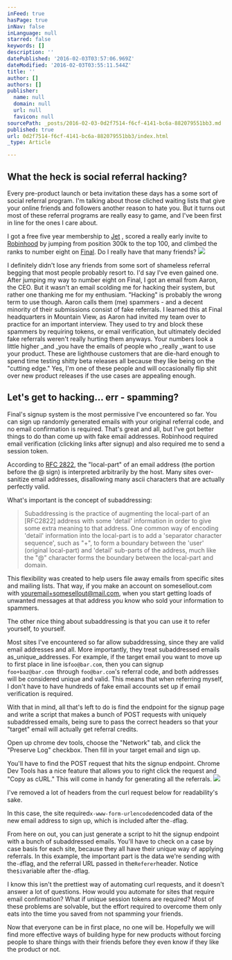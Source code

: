 ```yaml
---
inFeed: true
hasPage: true
inNav: false
inLanguage: null
starred: false
keywords: []
description: ''
datePublished: '2016-02-03T03:57:06.969Z'
dateModified: '2016-02-03T03:55:11.544Z'
title: ''
author: []
authors: []
publisher:
  name: null
  domain: null
  url: null
  favicon: null
sourcePath: _posts/2016-02-03-0d2f7514-f6cf-4141-bc6a-882079551bb3.md
published: true
url: 0d2f7514-f6cf-4141-bc6a-882079551bb3/index.html
_type: Article

---
```

## What the heck is social referral hacking?

Every pre-product launch or beta invitation these days has a some sort of social referral program. I'm talking about those cliched waiting lists that give your online friends and followers another reason to hate you. But it turns out most of these referral programs are really easy to game, and I've been first in line for the ones I care about.

I got a free five year membership to [Jet][0] , scored a really early invite to [Robinhood][1] by jumping from position 300k to the top 100, and climbed the ranks to number eight on [Final][2]. Do I really have that many friends?
![](https://the-grid-user-content.s3-us-west-2.amazonaws.com/dc0be16b-7259-4f06-9d6a-17cb8ad81980.jpg)

I definitely didn't lose any friends from some sort of shameless referral begging that most people probably resort to. I'd say I've even gained one. After jumping my way to number eight on Final, I got an email from Aaron, the CEO. But it wasn't an email scolding me for hacking their system, but rather one thanking me for my enthusiam. "Hacking" is probably the wrong term to use though. Aaron calls them (me) spammers - and a decent minority of their submissions consist of fake referrals. I learned this at Final headquarters in Mountain View, as Aaron had invited my team over to practice for an important interview. They used to try and block these spammers by requiring tokens, or email verification, but ultimately decided fake referrals weren't really hurting them anyways. Your numbers look a little higher _and _you have the emails of people who _really _want to use your product. These are lighthouse customers that are die-hard enough to spend time testing shitty beta releases all because they like being on the "cutting edge." Yes, I'm one of these people and will occasionally flip shit over new product releases if the use cases are appealing enough.

## Let's get to hacking... err - spamming?

Final's signup system is the most permissive I've encountered so far. You can sign up randomly generated emails with your original referral code, and no email confirmation is required. That's great and all, but I've got better things to do than come up with fake email addresses. Robinhood required email verification (clicking links after signup) and also required me to send a session token.

According to [RFC 2822][3], the "local-part" of an email address (the portion before the @ sign) is interpreted arbitrarily by the host. Many sites over-sanitize email addresses, disallowing many ascii characters that are actually perfectly valid.

What's important is the concept of subaddressing:

> Subaddressing is the practice of augmenting the local-part of an \[RFC2822\] address with some 'detail' information in order to give some extra meaning to that address. One common way of encoding 'detail' information into the local-part is to add a 'separator character sequence', such as "+", to form a boundary between the 'user' (original local-part) and 'detail' sub-parts of the address, much like the "@" character forms the boundary between the local-part and domain.

This flexibility was created to help users file away emails from specific sites and mailing lists. That way, if you make an account on somesellout.com with youremail+somesellout@mail.com, when you start getting loads of unwanted messages at that address you know who sold your information to spammers.

The other nice thing about subaddressing is that you can use it to refer yourself, to yourself.

Most sites I've encountered so far allow subaddressing, since they are valid email addresses and all. More importantly, they treat subaddressed emails as_unique_addresses. For example, if the target email you want to move up to first place in line is`foo@bar.com`, then you can signup `foo+baz@bar.com `through `foo@bar.com`'s referral code, and both addresses will be considered unique and valid. This means that when referring myself, I don't have to have hundreds of fake email accounts set up if email verification is required.

With that in mind, all that's left to do is find the endpoint for the signup page and write a script that makes a bunch of POST requests with uniquely subaddressed emails, being sure to pass the correct headers so that your "target" email will actually get referral credits.

Open up chrome dev tools, choose the "Network" tab, and click the "Preserve Log" checkbox. Then fill in your target email and sign up.

You'll have to find the POST request that hits the signup endpoint. Chrome Dev Tools has a nice feature that allows you to right click the request and "Copy as cURL." This will come in handy for generating all the referrals.
![](https://the-grid-user-content.s3-us-west-2.amazonaws.com/bd34d910-f126-417f-a8b8-d39a6a6570e1.jpg)

I've removed a lot of headers from the curl request below for readability's sake.

In this case, the site required`x-www-form-urlencoded`encoded data of the new email address to sign up, which is included after the`-d`flag.

From here on out, you can just generate a script to hit the signup endpoint with a bunch of subaddressed emails. You'll have to check on a case by case basis for each site, because they all have their unique way of applying referrals. In this example, the important part is the data we're sending with the`-d`flag, and the referral URL passed in the`Referer`header. Notice the`$i`variable after the`-d`flag.

I know this isn't the prettiest way of automating curl requests, and it doesn't answer a lot of questions. How would you automate for sites that require email confirmation? What if unique session tokens are required? Most of these problems are solvable, but the effort required to overcome them only eats into the time you saved from not spamming your friends.

Now that everyone can be in first place, no one will be. Hopefully we will find more effective ways of building hype for new products without forcing people to share things with their friends before they even know if they like the product or not.

[0]: http://jet.com/
[1]: http://robinhood.com/
[2]: null
[3]: http://tools.ietf.org/html/rfc2822#section-3.4.1